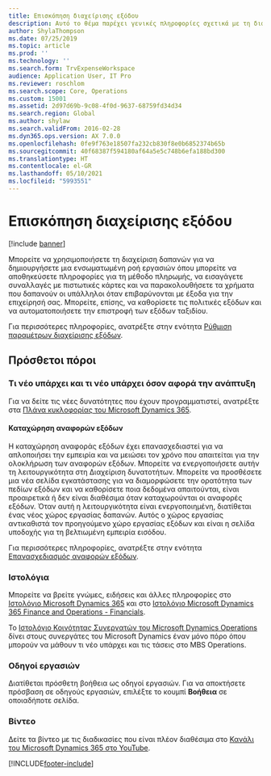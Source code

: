 ```yaml
---
title: Επισκόπηση διαχείρισης εξόδου
description: Αυτό το θέμα παρέχει γενικές πληροφορίες σχετικά με τη διαχείριση εξόδων και συνδέσεις σε πρόσθετους πόρους. Μπορείτε να χρησιμοποιήσετε τη διαχείριση δαπανών για να δημιουργήσετε μια ενσωματωμένη ροή εργασιών όπου μπορείτε να αποθηκεύσετε πληροφορίες για τη μέθοδο πληρωμής, να εισαγάγετε συναλλαγές με πιστωτικές κάρτες και να παρακολουθήσετε τα χρήματα που δαπανούν οι υπάλληλοι όταν επιβαρύνονται με έξοδα για την επιχείρησή σας.
author: ShylaThompson
ms.date: 07/25/2019
ms.topic: article
ms.prod: ''
ms.technology: ''
ms.search.form: TrvExpenseWorkspace
audience: Application User, IT Pro
ms.reviewer: roschlom
ms.search.scope: Core, Operations
ms.custom: 15001
ms.assetid: 2d97d69b-9c08-4f0d-9637-68759fd34d34
ms.search.region: Global
ms.author: shylaw
ms.search.validFrom: 2016-02-28
ms.dyn365.ops.version: AX 7.0.0
ms.openlocfilehash: 0fe9f763e18507fa232cb830f8e0b6852374b65b
ms.sourcegitcommit: 40f68387f594180af64a5e5c748b6efa188bd300
ms.translationtype: HT
ms.contentlocale: el-GR
ms.lasthandoff: 05/10/2021
ms.locfileid: "5993551"
---
```

# <a name="expense-management-overview"></a>Επισκόπηση διαχείρισης εξόδου

[!include [banner](../includes/banner.md)]

Μπορείτε να χρησιμοποιήσετε τη διαχείριση δαπανών για να δημιουργήσετε μια ενσωματωμένη ροή εργασιών όπου μπορείτε να αποθηκεύσετε πληροφορίες για τη μέθοδο πληρωμής, να εισαγάγετε συναλλαγές με πιστωτικές κάρτες και να παρακολουθήσετε τα χρήματα που δαπανούν οι υπάλληλοι όταν επιβαρύνονται με έξοδα για την επιχείρησή σας. Μπορείτε, επίσης, να καθορίσετε τις πολιτικές εξόδων και να αυτοματοποιήσετε την επιστροφή των εξόδων ταξιδίου.

Για περισσότερες πληροφορίες, ανατρέξτε στην ενότητα [Ρύθμιση παραμέτρων διαχείρισης εξόδων](plan-expense-management.md).

## <a name="additional-resources"></a>Πρόσθετοι πόροι

### <a name="whats-new-and-in-development"></a>Τι νέο υπάρχει και τι νέο υπάρχει όσον αφορά την ανάπτυξη

Για να δείτε τις νέες δυνατότητες που έχουν προγραμματιστεί, ανατρέξτε στα [Πλάνα κυκλοφορίας του Microsoft Dynamics 365](/dynamics365/release-plans/).

#### <a name="expense-report-entry"></a>Καταχώρηση αναφορών εξόδων

Η καταχώρηση αναφοράς εξόδων έχει επανασχεδιαστεί για να απλοποιήσει την εμπειρία και να μειώσει τον χρόνο που απαιτείται για την ολοκλήρωση των αναφορών εξόδων. Μπορείτε να ενεργοποιήσετε αυτήν τη λειτουργικότητα στη Διαχείριση δυνατοτήτων. Μπορείτε να προσθέσετε μια νέα σελίδα εγκατάστασης για να διαμορφώσετε την ορατότητα των πεδίων εξόδων και να καθορίσετε ποια δεδομένα απαιτούνται, είναι προαιρετικά ή δεν είναι διαθέσιμα όταν καταχωρούνται οι αναφορές εξόδων. Όταν αυτή η λειτουργικότητα είναι ενεργοποιημένη, διατίθεται ένας νέος χώρος εργασίας δαπανών. Αυτός ο χώρος εργασίας αντικαθιστά τον προηγούμενο χώρο εργασίας εξόδων και είναι η σελίδα υποδοχής για τη βελτιωμένη εμπειρία εισόδου.

Για περισσότερες πληροφορίες, ανατρέξτε στην ενότητα [Επανασχεδιασμός αναφορών εξόδων](ExpenseWorkspaceNew.md).

### <a name="blogs"></a>Ιστολόγια

Μπορείτε να βρείτε γνώμες, ειδήσεις και άλλες πληροφορίες στο [Ιστολόγιο Microsoft Dynamics 365](https://community.dynamics.com/b/msftdynamicsblog?c=Enterprise) και στο [Ιστολόγιο Microsoft Dynamics 365 Finance and Operations - Financials](https://community.dynamics.com/365/financeandoperations/b/financials).

Το [Ιστολόγιο Κοινότητας Συνεργατών του Microsoft Dynamics Operations](https://community.dynamics.com/partner/b/operationspartnercommunityblog) δίνει στους συνεργάτες του Microsoft Dynamics έναν μόνο πόρο όπου μπορούν να μάθουν τι νέο υπάρχει και τις τάσεις στο MBS Operations.

### <a name="task-guides"></a>Οδηγοί εργασιών

Διατίθεται πρόσθετη βοήθεια ως οδηγοί εργασιών. Για να αποκτήσετε πρόσβαση σε οδηγούς εργασιών, επιλέξτε το κουμπί **Βοήθεια** σε οποιαδήποτε σελίδα.

### <a name="videos"></a>Βίντεο

Δείτε τα βίντεο με τις διαδικασίες που είναι πλέον διαθέσιμα στο [Κανάλι του Microsoft Dynamics 365 στο YouTube](https://www.youtube.com/channel/UCJGCg4rB3QSs8y_1FquelBQ).


[!INCLUDE[footer-include](../includes/footer-banner.md)]